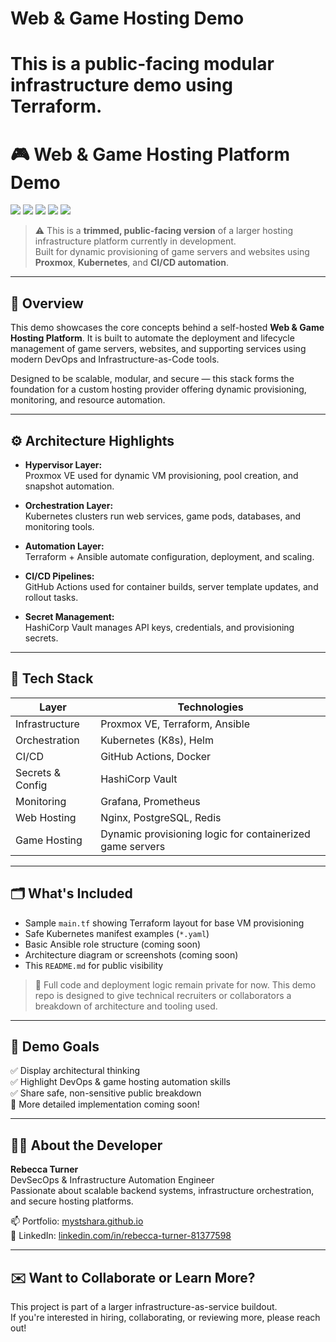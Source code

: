 # Web & Game Hosting Demo

This is a public-facing modular infrastructure demo using Terraform.
=======
# 🎮 Web & Game Hosting Platform Demo  
[![](https://img.shields.io/badge/status-Coming--Soon-informational?style=flat-square)](#)
[![](https://img.shields.io/badge/kubernetes-ready-blue?style=flat-square&logo=kubernetes)](#)
[![](https://img.shields.io/badge/terraform-infrastructure-informational?style=flat-square&logo=terraform)](#)
[![](https://img.shields.io/badge/proxmox-virtualization-lightgrey?style=flat-square)](#)
[![](https://img.shields.io/badge/CI%2FCD-enabled-success?style=flat-square&logo=githubactions)](#)

> ⚠️ This is a **trimmed, public-facing version** of a larger hosting infrastructure platform currently in development.  
> Built for dynamic provisioning of game servers and websites using **Proxmox**, **Kubernetes**, and **CI/CD automation**.

---

## 🧠 Overview

This demo showcases the core concepts behind a self-hosted **Web & Game Hosting Platform**. It is built to automate the deployment and lifecycle management of game servers, websites, and supporting services using modern DevOps and Infrastructure-as-Code tools.

Designed to be scalable, modular, and secure — this stack forms the foundation for a custom hosting provider offering dynamic provisioning, monitoring, and resource automation.

---

## ⚙️ Architecture Highlights

- **Hypervisor Layer:**  
  Proxmox VE used for dynamic VM provisioning, pool creation, and snapshot automation.

- **Orchestration Layer:**  
  Kubernetes clusters run web services, game pods, databases, and monitoring tools.

- **Automation Layer:**  
  Terraform + Ansible automate configuration, deployment, and scaling.

- **CI/CD Pipelines:**  
  GitHub Actions used for container builds, server template updates, and rollout tasks.

- **Secret Management:**  
  HashiCorp Vault manages API keys, credentials, and provisioning secrets.

---

## 🧩 Tech Stack

| Layer | Technologies |
|-------|--------------|
| Infrastructure | Proxmox VE, Terraform, Ansible |
| Orchestration | Kubernetes (K8s), Helm |
| CI/CD | GitHub Actions, Docker |
| Secrets & Config | HashiCorp Vault |
| Monitoring | Grafana, Prometheus |
| Web Hosting | Nginx, PostgreSQL, Redis |
| Game Hosting | Dynamic provisioning logic for containerized game servers |

---

## 🗂️ What's Included

- Sample `main.tf` showing Terraform layout for base VM provisioning
- Safe Kubernetes manifest examples (`*.yaml`)
- Basic Ansible role structure (coming soon)
- Architecture diagram or screenshots (coming soon)
- This `README.md` for public visibility

> 🔐 Full code and deployment logic remain private for now. This demo repo is designed to give technical recruiters or collaborators a breakdown of architecture and tooling used.

---

## 📌 Demo Goals

✅ Display architectural thinking  
✅ Highlight DevOps & game hosting automation skills  
✅ Share safe, non-sensitive public breakdown  
🚧 More detailed implementation coming soon!

---

## 👩‍💻 About the Developer

**Rebecca Turner**  
DevSecOps & Infrastructure Automation Engineer  
Passionate about scalable backend systems, infrastructure orchestration, and secure hosting platforms.

📫 Portfolio: [mystshara.github.io](https://mystshara.github.io)  
💼 LinkedIn: [linkedin.com/in/rebecca-turner-81377598](https://www.linkedin.com/in/rebecca-turner-81377598)

---

## ✉️ Want to Collaborate or Learn More?

This project is part of a larger infrastructure-as-service buildout.  
If you're interested in hiring, collaborating, or reviewing more, please reach out!



